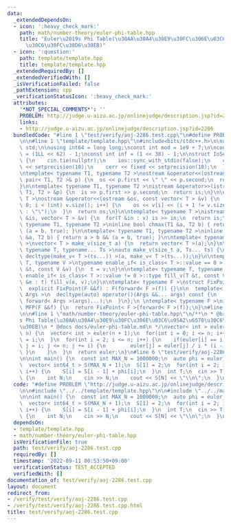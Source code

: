 ```yaml
---
data:
  _extendedDependsOn:
  - icon: ':heavy_check_mark:'
    path: math/number-theory/euler-phi-table.hpp
    title: "Euler\u2019s Phi Table(\u30AA\u30A4\u30E9\u30FC\u306E\u03C6\u95A2\u6570\
      \u30C6\u30FC\u30D6\u30EB)"
  - icon: ':question:'
    path: template/template.hpp
    title: template/template.hpp
  _extendedRequiredBy: []
  _extendedVerifiedWith: []
  _isVerificationFailed: false
  _pathExtension: cpp
  _verificationStatusIcon: ':heavy_check_mark:'
  attributes:
    '*NOT_SPECIAL_COMMENTS*': ''
    PROBLEM: http://judge.u-aizu.ac.jp/onlinejudge/description.jsp?id=2286
    links:
    - http://judge.u-aizu.ac.jp/onlinejudge/description.jsp?id=2286
  bundledCode: "#line 1 \"test/verify/aoj-2286.test.cpp\"\n#define PROBLEM \"http://judge.u-aizu.ac.jp/onlinejudge/description.jsp?id=2286\"\
    \n\n#line 1 \"template/template.hpp\"\n#include<bits/stdc++.h>\n\nusing namespace\
    \ std;\n\nusing int64 = long long;\nconst int mod = 1e9 + 7;\n\nconst int64 infll\
    \ = (1LL << 62) - 1;\nconst int inf = (1 << 30) - 1;\n\nstruct IoSetup {\n  IoSetup()\
    \ {\n    cin.tie(nullptr);\n    ios::sync_with_stdio(false);\n    cout << fixed\
    \ << setprecision(10);\n    cerr << fixed << setprecision(10);\n  }\n} iosetup;\n\
    \ntemplate< typename T1, typename T2 >\nostream &operator<<(ostream &os, const\
    \ pair< T1, T2 >& p) {\n  os << p.first << \" \" << p.second;\n  return os;\n\
    }\n\ntemplate< typename T1, typename T2 >\nistream &operator>>(istream &is, pair<\
    \ T1, T2 > &p) {\n  is >> p.first >> p.second;\n  return is;\n}\n\ntemplate< typename\
    \ T >\nostream &operator<<(ostream &os, const vector< T > &v) {\n  for(int i =\
    \ 0; i < (int) v.size(); i++) {\n    os << v[i] << (i + 1 != v.size() ? \" \"\
    \ : \"\");\n  }\n  return os;\n}\n\ntemplate< typename T >\nistream &operator>>(istream\
    \ &is, vector< T > &v) {\n  for(T &in : v) is >> in;\n  return is;\n}\n\ntemplate<\
    \ typename T1, typename T2 >\ninline bool chmax(T1 &a, T2 b) { return a < b &&\
    \ (a = b, true); }\n\ntemplate< typename T1, typename T2 >\ninline bool chmin(T1\
    \ &a, T2 b) { return a > b && (a = b, true); }\n\ntemplate< typename T = int64\
    \ >\nvector< T > make_v(size_t a) {\n  return vector< T >(a);\n}\n\ntemplate<\
    \ typename T, typename... Ts >\nauto make_v(size_t a, Ts... ts) {\n  return vector<\
    \ decltype(make_v< T >(ts...)) >(a, make_v< T >(ts...));\n}\n\ntemplate< typename\
    \ T, typename V >\ntypename enable_if< is_class< T >::value == 0 >::type fill_v(T\
    \ &t, const V &v) {\n  t = v;\n}\n\ntemplate< typename T, typename V >\ntypename\
    \ enable_if< is_class< T >::value != 0 >::type fill_v(T &t, const V &v) {\n  for(auto\
    \ &e : t) fill_v(e, v);\n}\n\ntemplate< typename F >\nstruct FixPoint : F {\n\
    \  explicit FixPoint(F &&f) : F(forward< F >(f)) {}\n\n  template< typename...\
    \ Args >\n  decltype(auto) operator()(Args &&... args) const {\n    return F::operator()(*this,\
    \ forward< Args >(args)...);\n  }\n};\n \ntemplate< typename F >\ninline decltype(auto)\
    \ MFP(F &&f) {\n  return FixPoint< F >{forward< F >(f)};\n}\n#line 4 \"test/verify/aoj-2286.test.cpp\"\
    \n\n#line 1 \"math/number-theory/euler-phi-table.hpp\"\n/**\n * @brief Euler\u2019\
    s Phi Table(\u30AA\u30A4\u30E9\u30FC\u306E\u03C6\u95A2\u6570\u30C6\u30FC\u30D6\
    \u30EB)\n * @docs docs/euler-phi-table.md\n */\nvector< int > euler_phi_table(int\
    \ n) {\n  vector< int > euler(n + 1);\n  for(int i = 0; i <= n; i++) {\n    euler[i]\
    \ = i;\n  }\n  for(int i = 2; i <= n; i++) {\n    if(euler[i] == i) {\n      for(int\
    \ j = i; j <= n; j += i) {\n        euler[j] = euler[j] / i * (i - 1);\n     \
    \ }\n    }\n  }\n  return euler;\n}\n#line 6 \"test/verify/aoj-2286.test.cpp\"\
    \n\nint main() {\n  const int MAX_N = 1000000;\n  auto phi = euler_phi_table(MAX_N);\n\
    \  vector< int64_t > S(MAX_N + 1);\n  S[1] = 2;\n  for(int i = 2; i <= MAX_N;\
    \ i++) {\n    S[i] = S[i - 1] + phi[i];\n  }\n  int T;\n  cin >> T;\n  while(T--)\
    \ {\n    int N;\n    cin >> N;\n    cout << S[N] << \"\\n\";\n  }\n}\n"
  code: "#define PROBLEM \"http://judge.u-aizu.ac.jp/onlinejudge/description.jsp?id=2286\"\
    \n\n#include \"../../template/template.hpp\"\n\n#include \"../../math/number-theory/euler-phi-table.hpp\"\
    \n\nint main() {\n  const int MAX_N = 1000000;\n  auto phi = euler_phi_table(MAX_N);\n\
    \  vector< int64_t > S(MAX_N + 1);\n  S[1] = 2;\n  for(int i = 2; i <= MAX_N;\
    \ i++) {\n    S[i] = S[i - 1] + phi[i];\n  }\n  int T;\n  cin >> T;\n  while(T--)\
    \ {\n    int N;\n    cin >> N;\n    cout << S[N] << \"\\n\";\n  }\n}\n"
  dependsOn:
  - template/template.hpp
  - math/number-theory/euler-phi-table.hpp
  isVerificationFile: true
  path: test/verify/aoj-2286.test.cpp
  requiredBy: []
  timestamp: '2022-09-11 00:53:50+09:00'
  verificationStatus: TEST_ACCEPTED
  verifiedWith: []
documentation_of: test/verify/aoj-2286.test.cpp
layout: document
redirect_from:
- /verify/test/verify/aoj-2286.test.cpp
- /verify/test/verify/aoj-2286.test.cpp.html
title: test/verify/aoj-2286.test.cpp
---
```

